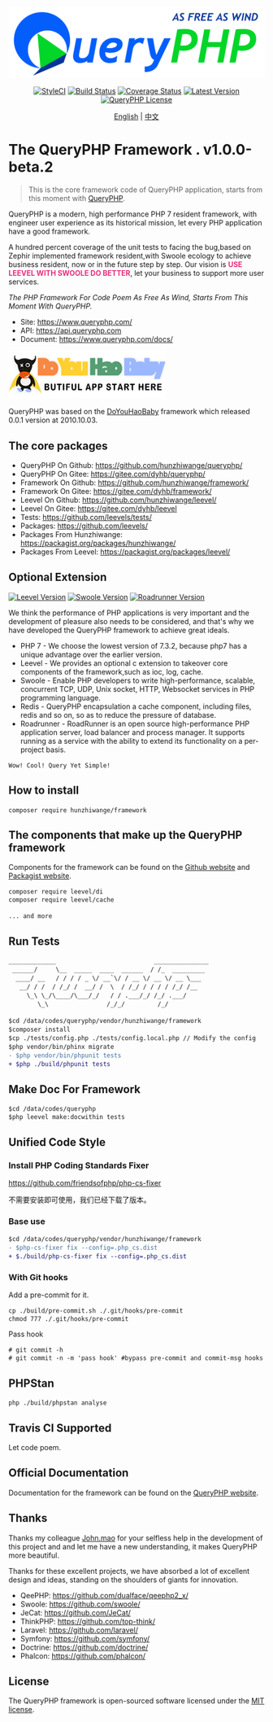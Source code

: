 <img src="./queryphp.png" />

<p align="center">
  <a href="https://github.styleci.io/repos/91284136"><img src="https://github.styleci.io/repos/91284136/shield?branch=master" alt="StyleCI"></a>
  <a href="https://travis-ci.org/hunzhiwange/framework">
    <img alt="Build Status" src="https://img.shields.io/travis/hunzhiwange/framework.svg" /></a>
  <a href='https://coveralls.io/github/hunzhiwange/framework?branch=master'><img src='https://coveralls.io/repos/github/hunzhiwange/framework/badge.svg?branch=master' alt='Coverage Status' /></a>
  <a href="https://github.com/hunzhiwange/framework/releases">
    <img alt="Latest Version" src="https://poser.pugx.org/hunzhiwange/framework/version" /></a>
  <a href="http://opensource.org/licenses/MIT">
    <img alt="QueryPHP License" src="https://poser.pugx.org/hunzhiwange/framework/license.svg" /></a>
</p>

<p align="center">
    <a href="./README.md">English</a> | <a href="./README-zh-CN.md">中文</a>
</p>

# The QueryPHP Framework . v1.0.0-beta.2

> This is the core framework code of QueryPHP application, starts from this moment with [QueryPHP](https://github.com/hunzhiwange/queryphp).

QueryPHP is a modern, high performance PHP 7 resident framework, with engineer user experience as its historical mission, let every PHP application have a good framework.

A hundred percent coverage of the unit tests to facing the bug,based on Zephir implemented framework resident,with Swoole ecology to achieve business resident,
now or in the future step by step. Our vision is **<span style="color:#e82e7d;">USE LEEVEL WITH SWOOLE DO BETTER</span>**, let your business to support more user services.

*The PHP Framework For Code Poem As Free As Wind, Starts From This Moment With QueryPHP.*

* Site: <https://www.queryphp.com/>
* API: <https://api.queryphp.com>
* Document: <https://www.queryphp.com/docs/>

![](doyouhaobaby.png)

QueryPHP was based on the [DoYouHaoBaby](https://raw.githubusercontent.com/hunzhiwange/framework/master/doyouhaobaby-googlecode.jpg) framework which released 0.0.1 version at 2010.10.03.

## The core packages

 * QueryPHP On Github: <https://github.com/hunzhiwange/queryphp/>
 * QueryPHP On Gitee: <https://gitee.com/dyhb/queryphp/>
 * Framework On Github: <https://github.com/hunzhiwange/framework/>
 * Framework On Gitee: <https://gitee.com/dyhb/framework/>
 * Leevel On Github: <https://github.com/hunzhiwange/leevel/>
 * Leevel On Gitee: <https://gitee.com/dyhb/leevel>
 * Tests: <https://github.com/leevels/tests/>
 * Packages: <https://github.com/leevels/>
 * Packages From Hunzhiwange: <https://packagist.org/packages/hunzhiwange/>
 * Packages From Leevel: <https://packagist.org/packages/leevel/>

## Optional Extension

<p>
  <a href="https://github.com/hunzhiwange/leevel">
    <img alt="Leevel Version" src="https://img.shields.io/badge/leevel-=1.0.0-brightgreen.svg" /></a>
  <a href="http://pecl.php.net/package/swoole">
    <img alt="Swoole Version" src="https://img.shields.io/badge/swoole-%3E=4.2.6-brightgreen.svg" /></a>
  <a href="https://github.com/spiral/roadrunner">
    <img alt="Roadrunner Version" src="https://img.shields.io/badge/roadrunner-%3E=1.3.5-brightgreen.svg" /></a>
</p>

We think the performance of PHP applications is very important and the development of pleasure also needs to be considered, and that's why we have developed the QueryPHP framework to achieve great ideals.

* PHP 7 - We choose the lowest version of 7.3.2, because php7 has a unique advantage over the earlier version.
* Leevel - We provides an optional c extension to takeover core components of the framework,such as ioc, log, cache.
* Swoole - Enable PHP developers to write high-performance, scalable, concurrent TCP, UDP, Unix socket, HTTP, Websocket services in PHP programming language.
* Redis - QueryPHP encapsulation a cache component, including files, redis and so on, so as to reduce the pressure of database.
* Roadrunner - RoadRunner is an open source high-performance PHP application server, load balancer and process manager. It supports running as a service with the ability to extend its functionality on a per-project basis.

```
Wow! Cool! Query Yet Simple!
```

## How to install

```
composer require hunzhiwange/framework
```

## The components that make up the QueryPHP framework

Components for the framework can be found on the [Github website](https://github.com/queryyetsimple) and [Packagist website](https://packagist.org/packages/leevel/).

```
composer require leevel/di
composer require leevel/cache

... and more
```

## Run Tests

```diff
_____________                           _______________
 ______/     \__  _____  ____  ______  / /_  _________
  ____/ __   / / / / _ \/ __`\/ / __ \/ __ \/ __ \___
   __/ / /  / /_/ /  __/ /  \  / /_/ / / / / /_/ /__
     \_\ \_/\____/\___/_/   / / .___/_/ /_/ .___/
        \_\                /_/_/         /_/

$cd /data/codes/queryphp/vendor/hunzhiwange/framework      
$composer install
$cp ./tests/config.php ./tests/config.local.php // Modify the config
$php vendor/bin/phinx migrate
- $php vendor/bin/phpunit tests
+ $php ./build/phpunit tests
```

## Make Doc For Framework

```
$cd /data/codes/queryphp
$php leevel make:docwithin tests
```

## Unified Code Style

### Install PHP Coding Standards Fixer

<https://github.com/friendsofphp/php-cs-fixer>

不需要安装即可使用，我们已经下载了版本。

### Base use

```diff
$cd /data/codes/queryphp/vendor/hunzhiwange/framework
- $php-cs-fixer fix --config=.php_cs.dist
+ $./build/php-cs-fixer fix --config=.php_cs.dist
```

### With Git hooks

Add a pre-commit for it.

```
cp ./build/pre-commit.sh ./.git/hooks/pre-commit
chmod 777 ./.git/hooks/pre-commit
```

Pass hook

```
# git commit -h
# git commit -n -m 'pass hook' #bypass pre-commit and commit-msg hooks
```

## PHPStan 

```
php ./build/phpstan analyse
```

## Travis CI Supported

Let code poem.

## Official Documentation

Documentation for the framework can be found on the [QueryPHP website](http://www.queryphp.com).

## Thanks

Thanks my colleague [John.mao](https://github.com/maosea0125) for your selfless help in the development of this project and and let me have a new understanding, it makes QueryPHP more beautiful.

Thanks for these excellent projects, we have absorbed a lot of excellent design and ideas, standing on the shoulders of giants for innovation.

 * QeePHP: <https://github.com/dualface/qeephp2_x/>
 * Swoole: <https://github.com/swoole/>
 * JeCat: <https://github.com/JeCat/>
 * ThinkPHP: <https://github.com/top-think/>
 * Laravel: <https://github.com/laravel/>
 * Symfony: <https://github.com/symfony/>
 * Doctrine: <https://github.com/doctrine/>
 * Phalcon: <https://github.com/phalcon/>

## License

The QueryPHP framework is open-sourced software licensed under the [MIT license](http://opensource.org/licenses/MIT).
